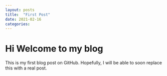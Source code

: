 ```yaml
---
layout: posts
title:  "First Post"
date: 2021-02-16
categories:
---
```


# Hi Welcome to my blog
This is my first blog post on GitHub.
Hopefully, I will be able to soon replace this with a real post. 
